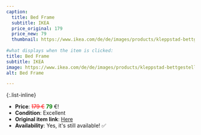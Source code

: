 ```yaml
---
caption:
  title: Bed Frame
  subtitle: IKEA
  price_original: 179
  price_new: 79
  thumbnail: https://www.ikea.com/de/de/images/products/kleppstad-bettgestell-weiss-vissle-beige__1035340_pe840527_s5.jpg
  
#what displays when the item is clicked:
title: Bed Frame
subtitle: IKEA
image: https://www.ikea.com/de/de/images/products/kleppstad-bettgestell-weiss-vissle-beige__1035340_pe840527_s5.jpg
alt: Bed Frame

---
```

{:.list-inline} 
- **Price**: <span style="color:red"><del>179 €</del></span> <span style="color:green">**79**</span> €!
- **Condition**: Excellent
- **Original item link**: [Here](https://www.ikea.com/de/de/p/kleppstad-bettgestell-weiss-vissle-beige-10492672/)
- **Availability**: Yes, it's still available! ✅
